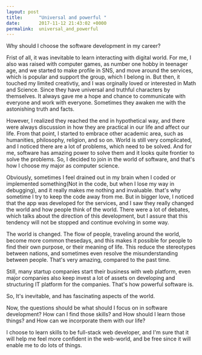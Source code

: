 ```yaml
---
layout: post
title:      "Universal and powerful "
date:       2017-11-12 21:43:02 +0000
permalink:  universal_and_powerful
---
```



Why should I choose the software development in my career?

Frist of all, it was inevitable to learn interacting with digital world. For me, I also was raised with computer games, as number one hobby in teenager age, and we started to make profile in SNS, and move around the services, which is popular and support the group, which I belong in. But then, it touched my limited creativtiy, and I was orginally loved or interested in Math and Science. Since they have universal and truthful characters by themselves. It always gave me a hope and chance to communicate with everyone and work with everyone. Sometimes they awaken me with the astonishing truth and facts. 

However, I realized they reached the end in hypothetical way, and there were always discussion in how they are practical in our life and affect our life. From that point, I started to embrace other academic area, such as humanities, philosophy, religion, and so on. World is still very complicated, and I noticed there are a lot of problems, which need to be solved. And for me, software has amazing power to solve them and it looks quite frontier to solve the problems. So, I decided to join in the world of software, and that's how I choose my major as computer science. 

Obviously, sometimes I feel drained out in my brain when I coded or implemented something(Not in the code, but when I lose my way in debugging), and it really makes me nothing and invaluable. that's why sometime I try to keep the code away from me. But in bigger love, I noticed that the app was developed for the services, and I saw they really changed the world and how people think of the world. There were a lot of debates, which talks about the direction of this development, but I assure that this tendency will not be stopped and continue evolving in some way.

The world is changed. The flow of people, traveling around the world, become more common thesedays, and this makes it possible for people to find their own purpose, or their meaning of life. This reduce the stereotypes between nations, and sometimes even resolve the misunderstanding between people. That's very amazing, compared to the past time.

Still, many startup companies start their business with web platform, even major companies also keep invest a lot of assets on developing and structuring IT platform for the companies. That's how powerful software is.

So, It's inevitable, and has fascinating aspects of the world.

Now, the questions should be what should I focus on in software development? How can I find those skills? and How should I learn those things? and How can we incorporate them with our life?

I choose to learn skills to be full-stack web developer, and I'm sure that it will help me feel more confident in the web-world, and be free since it will enable me to do lots of things. 





